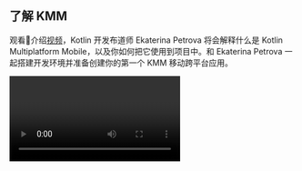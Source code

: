 [//]: # (title: Getting started)
[//]: # (auxiliary-id: Getting_started)

## 了解 KMM

观看介绍[视频](https://www.youtube.com/watch?v=mdN6P6RI__k)，Kotlin 开发布道师 Ekaterina Petrova 将会解释什么是 Kotlin Multiplatform Mobile，以及你如何把它使用到项目中。和 Ekaterina Petrova 一起搭建开发环境并准备创建你的第一个 KMM 移动跨平台应用。

<video href="mdN6P6RI__k" title="Kotlin Multiplatform Multiverse, Episode 1: Meet KMM!"/>

## 从头开始 KMM 项目

* [搭建 KMM 开发环境](setup.md)。
* [创建你的第一个 KMM 应用](create-first-app.md)基于 IDE 向导功能。
* [查看 KMM 示例](samples.md) 获取灵感。

## 创建一个可以运行在 iOS 上的 Android 应用

如果你已经有一个移动应用并想使它跨平台：

* [搭建 KMM 开发环境](setup.md)。
* [让一个 Android 示例应用在 iOS 上良好运行](integrate-in-existing-app.md)。
* [了解 KMM 应用架构指南](architect-kmm-app.md)。